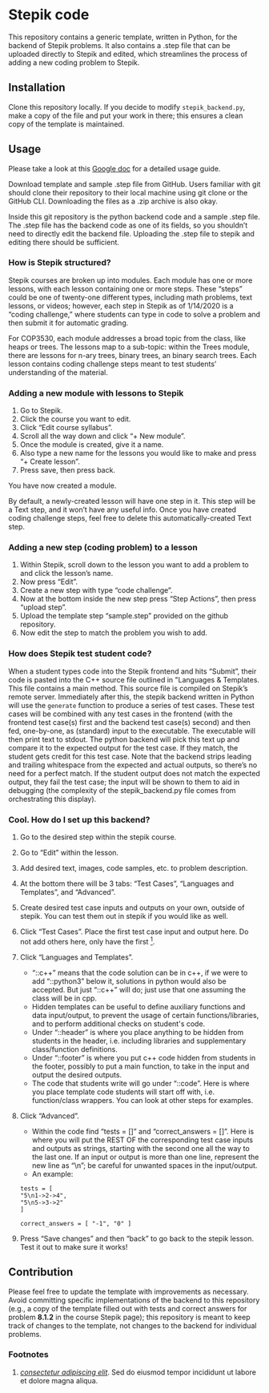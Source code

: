 # Stepik code

This repository contains a generic template, written in Python,
for the backend of Stepik problems. It also contains a .step file
that can be uploaded directly to Stepik and edited, which streamlines
the process of adding a new coding problem to Stepik.

## Installation

Clone this repository locally. If you decide to modify `stepik_backend.py`, make a copy of the
file and put your work in there; this ensures a clean copy of the template
is maintained.

## Usage

Please take a look at this [Google doc](https://docs.google.com/document/d/14o13L9Mvg-zMp1JQFzt08TIAi8gjIu3vpgOWPpe68XE/edit#heading=h.8k3ipcbozllc)
for a detailed usage guide.

Download template and sample .step file from GitHub.
Users familiar with git should clone their repository to their local machine using git clone or the
GitHub CLI. Downloading the files as a .zip archive is also okay.

Inside this git repository is the python backend code and a sample .step file.
The .step file has the backend code as one of its fields, so you shouldn’t need to directly edit the
backend file. Uploading the .step file to stepik and editing there should be sufficient.

### How is Stepik structured?
Stepik courses are broken up into modules. Each module has one or more lessons, with each lesson
containing one or more steps. These “steps” could be one of twenty-one different types, including
math problems, text lessons, or videos; however, each step in Stepik as of 1/14/2020 is a “coding
challenge,” where students can type in code to solve a problem and then submit it for automatic
grading.

For COP3530, each module addresses a broad topic from the class, like heaps or trees. The lessons
map to a sub-topic: within the Trees module, there are lessons for n-ary trees, binary trees, an
binary search trees. Each lesson contains coding challenge steps meant to test students’
understanding of the material.

### Adding a new module with lessons to Stepik
1. Go to Stepik.
2. Click the course you want to edit.
3. Click “Edit course syllabus”.
4. Scroll all the way down and click “+ New module”.
5. Once the module is created, give it a name.
6. Also type a new name for the lessons you would like to make and press “+ Create lesson”.
7. Press save, then press back.

You have now created a module.

By default, a newly-created lesson will have one step in it. This step will be a Text step, and it
won’t have any useful info. Once you have created coding challenge steps, feel free to delete this
automatically-created Text step.

### Adding a new step (coding problem) to a lesson
1. Within Stepik, scroll down to the lesson you want to add a problem to and click the lesson’s name.
2. Now press “Edit”.
3. Create a new step with type “code challenge”.
4. Now at the bottom inside the new step press “Step Actions”, then press “upload step”.
5. Upload the template step “sample.step” provided on the github repository.
6. Now edit the step to match the problem you wish to add.


### How does Stepik test student code?
When a student types code into the Stepik frontend and hits “Submit”, their code is pasted into the
C++ source file outlined in "Languages & Templates. This file contains a main method. This source
file is compiled on Stepik’s remote server. Immediately after this, the stepik backend written in
Python will use the `generate` function to produce a series of test cases. These test cases will be
combined with any test cases in the frontend (with the frontend test case(s) first and the backend 
test case(s) second) and then fed, one-by-one, as (standard) input to the executable. The executable
will then print text to stdout. The python backend will pick this text up and compare it to the
expected output for the test case. If they match, the student gets credit for this test case. Note
that the backend strips leading and trailing whitespace from the expected and actual outputs, so
there’s no need for a perfect match. If the student output does not match the expected output, they
fail the test case; the input will be shown to them to aid in debugging (the complexity of the
stepik_backend.py file comes from orchestrating this display).

### Cool. How do I set up this backend?
1. Go to the desired step within the stepik course.
2. Go to “Edit” within the lesson.
3. Add desired text, images, code samples, etc. to problem description.
4. At the bottom there will be 3 tabs: “Test Cases”, “Languages and Templates”, and “Advanced”.
5. Create desired test case inputs and outputs on your own, outside of stepik. You can test them out
   in stepik if you would like as well.
6. Click “Test Cases”. Place the first test case input and output here. Do not add others here, only
   have the first [<sup id="footnote-id">1</sup>](#fn1). 
7. Click “Languages and Templates”.
   * “::c++” means that the code solution can be in c++, if we were to add “::python3” below it, solutions in python would also be accepted. But just “::c++” will do; just use that one assuming the class will be in cpp.
   * Hidden templates can be useful to define auxiliary functions and data input/output, to prevent the usage of certain functions/libraries, and to perform additional checks on student's code.
   * Under “::header” is where you place anything to be hidden from students in the header, i.e. including libraries and supplementary class/function definitions.
   * Under “::footer” is where you put c++ code hidden from students in the footer, possibly to put a main function, to take in the input and output the desired outputs. 
   * The code that students write will go under “::code”. Here is where you place template code students will start off with, i.e. function/class wrappers. You can look at other steps for examples.
8. Click “Advanced”. 
   * Within the code find “tests = []” and “correct_answers = []”. Here is where you will put the REST OF the corresponding test case inputs and outputs as strings, starting with the second one all the way to the last one. If an input or output is more than one line, represent the new line as “\n”; be careful for unwanted spaces in the input/output.
   * An example: 
   ```{python3}
   tests = [
   "5\n1->2->4", 
   "5\n5->3->2"
   ]
   
   correct_answers = [ "-1", "0" ]
   ```

9. Press “Save changes”  and then “back” to go back to the stepik lesson.
Test it out to make sure it works!

## Contribution

Please feel free to update the template with improvements as necessary.
Avoid committing specific implementations of the backend to this repository
(e.g., a copy of the template filled out with tests and correct answers for
problem **8.1.2** in the course Stepik page); this repository is meant to keep
track of changes to the template, not changes to the backend for individual
problems.

### Footnotes
1. <span id="fn1"></span> [_consectetur adipiscing elit_](#footnote-id). Sed do eiusmod tempor incididunt ut labore et dolore magna aliqua.